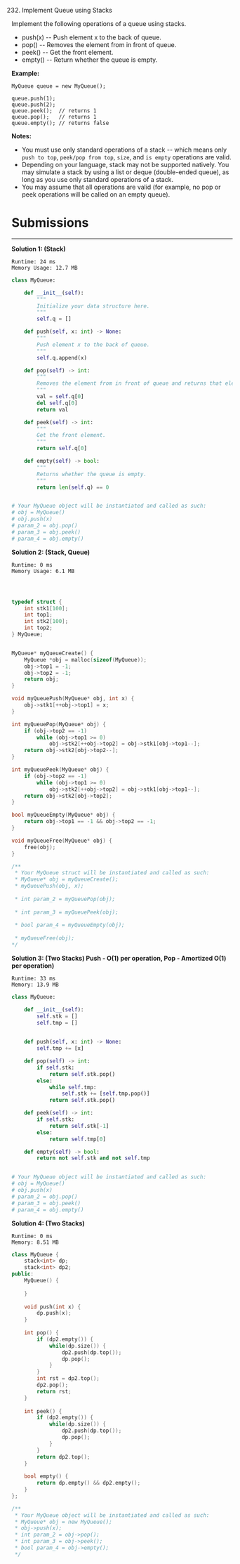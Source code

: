 232. Implement Queue using Stacks

Implement the following operations of a queue using stacks.

* push(x) -- Push element x to the back of queue.
* pop() -- Removes the element from in front of queue.
* peek() -- Get the front element.
* empty() -- Return whether the queue is empty.

**Example:**
```
MyQueue queue = new MyQueue();

queue.push(1);
queue.push(2);  
queue.peek();  // returns 1
queue.pop();   // returns 1
queue.empty(); // returns false
```

**Notes:**

* You must use only standard operations of a stack -- which means only `push to top`, `peek/pop from top`, `size`, and `is empty` operations are valid.
* Depending on your language, stack may not be supported natively. You may simulate a stack by using a list or deque (double-ended queue), as long as you use only standard operations of a stack.
* You may assume that all operations are valid (for example, no pop or peek operations will be called on an empty queue).

# Submissions
---
**Solution 1: (Stack)**
```
Runtime: 24 ms
Memory Usage: 12.7 MB
```
```python
class MyQueue:

    def __init__(self):
        """
        Initialize your data structure here.
        """
        self.q = []

    def push(self, x: int) -> None:
        """
        Push element x to the back of queue.
        """
        self.q.append(x)

    def pop(self) -> int:
        """
        Removes the element from in front of queue and returns that element.
        """
        val = self.q[0]
        del self.q[0]
        return val

    def peek(self) -> int:
        """
        Get the front element.
        """
        return self.q[0]

    def empty(self) -> bool:
        """
        Returns whether the queue is empty.
        """
        return len(self.q) == 0


# Your MyQueue object will be instantiated and called as such:
# obj = MyQueue()
# obj.push(x)
# param_2 = obj.pop()
# param_3 = obj.peek()
# param_4 = obj.empty()
```

**Solution 2: (Stack, Queue)**
```
Runtime: 0 ms
Memory Usage: 6.1 MB
```
```c



typedef struct {
    int stk1[100];
    int top1;
    int stk2[100];
    int top2;
} MyQueue;


MyQueue* myQueueCreate() {
    MyQueue *obj = malloc(sizeof(MyQueue));
    obj->top1 = -1;
    obj->top2 = -1;
    return obj;
}

void myQueuePush(MyQueue* obj, int x) {
    obj->stk1[++obj->top1] = x;
}

int myQueuePop(MyQueue* obj) {
    if (obj->top2 == -1)
        while (obj->top1 >= 0)
            obj->stk2[++obj->top2] = obj->stk1[obj->top1--];
    return obj->stk2[obj->top2--];
}

int myQueuePeek(MyQueue* obj) {
    if (obj->top2 == -1)
        while (obj->top1 >= 0)
            obj->stk2[++obj->top2] = obj->stk1[obj->top1--];
    return obj->stk2[obj->top2];
}

bool myQueueEmpty(MyQueue* obj) {
    return obj->top1 == -1 && obj->top2 == -1;
}

void myQueueFree(MyQueue* obj) {
    free(obj);
}

/**
 * Your MyQueue struct will be instantiated and called as such:
 * MyQueue* obj = myQueueCreate();
 * myQueuePush(obj, x);
 
 * int param_2 = myQueuePop(obj);
 
 * int param_3 = myQueuePeek(obj);
 
 * bool param_4 = myQueueEmpty(obj);
 
 * myQueueFree(obj);
*/
```

**Solution 3: (Two Stacks) Push - O(1) per operation, Pop - Amortized O(1) per operation)**
```
Runtime: 33 ms
Memory: 13.9 MB
```
```python
class MyQueue:

    def __init__(self):
        self.stk = []
        self.tmp = []
        

    def push(self, x: int) -> None:
        self.tmp += [x]

    def pop(self) -> int:
        if self.stk:
            return self.stk.pop()
        else:
            while self.tmp:
                self.stk += [self.tmp.pop()]
            return self.stk.pop()

    def peek(self) -> int:
        if self.stk:
            return self.stk[-1]
        else:
            return self.tmp[0]

    def empty(self) -> bool:
        return not self.stk and not self.tmp


# Your MyQueue object will be instantiated and called as such:
# obj = MyQueue()
# obj.push(x)
# param_2 = obj.pop()
# param_3 = obj.peek()
# param_4 = obj.empty()
```

**Solution 4: (Two Stacks)**
```
Runtime: 0 ms
Memory: 8.51 MB
```
```c++
class MyQueue {
    stack<int> dp;
    stack<int> dp2;
public:
    MyQueue() {
        
    }
    
    void push(int x) {
        dp.push(x);
    }
    
    int pop() {
        if (dp2.empty()) {
            while(dp.size()) {
                dp2.push(dp.top());
                dp.pop();
            }
        }
        int rst = dp2.top();
        dp2.pop();
        return rst;
    }
    
    int peek() {
        if (dp2.empty()) {
            while(dp.size()) {
                dp2.push(dp.top());
                dp.pop();
            }
        }
        return dp2.top();
    }
    
    bool empty() {
        return dp.empty() && dp2.empty();
    }
};

/**
 * Your MyQueue object will be instantiated and called as such:
 * MyQueue* obj = new MyQueue();
 * obj->push(x);
 * int param_2 = obj->pop();
 * int param_3 = obj->peek();
 * bool param_4 = obj->empty();
 */
```
